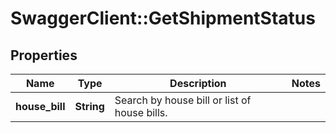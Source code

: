 # SwaggerClient::GetShipmentStatus

## Properties
Name | Type | Description | Notes
------------ | ------------- | ------------- | -------------
**house_bill** | **String** | Search by house bill or list of house bills. | 

